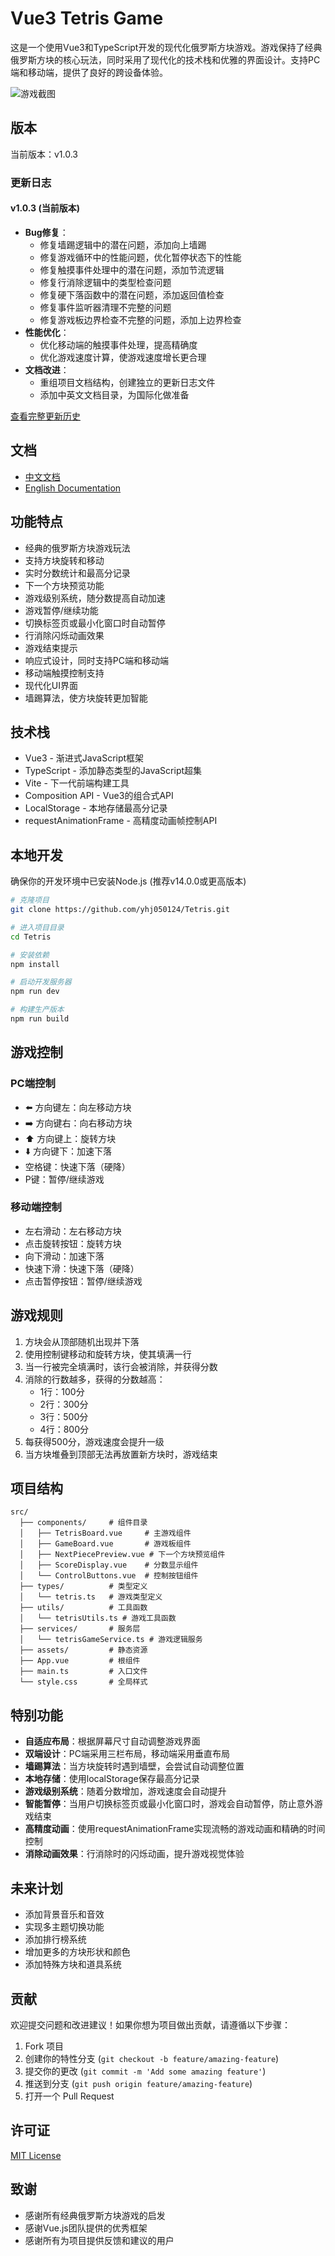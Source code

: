 # Vue3 Tetris Game

这是一个使用Vue3和TypeScript开发的现代化俄罗斯方块游戏。游戏保持了经典俄罗斯方块的核心玩法，同时采用了现代化的技术栈和优雅的界面设计。支持PC端和移动端，提供了良好的跨设备体验。

![游戏截图](./public/screenshot.png)

## 版本

当前版本：v1.0.3

### 更新日志

#### v1.0.3 (当前版本)
- **Bug修复**：
  - 修复墙踢逻辑中的潜在问题，添加向上墙踢
  - 修复游戏循环中的性能问题，优化暂停状态下的性能
  - 修复触摸事件处理中的潜在问题，添加节流逻辑
  - 修复行消除逻辑中的类型检查问题
  - 修复硬下落函数中的潜在问题，添加返回值检查
  - 修复事件监听器清理不完整的问题
  - 修复游戏板边界检查不完整的问题，添加上边界检查
- **性能优化**：
  - 优化移动端的触摸事件处理，提高精确度
  - 优化游戏速度计算，使游戏速度增长更合理
- **文档改进**：
  - 重组项目文档结构，创建独立的更新日志文件
  - 添加中英文文档目录，为国际化做准备

[查看完整更新历史](./docs/zh-CN/CHANGELOG.md)

## 文档

- [中文文档](./docs/zh-CN/README.md)
- [English Documentation](./docs/en-US/README.md)

## 功能特点

- 经典的俄罗斯方块游戏玩法
- 支持方块旋转和移动
- 实时分数统计和最高分记录
- 下一个方块预览功能
- 游戏级别系统，随分数提高自动加速
- 游戏暂停/继续功能
- 切换标签页或最小化窗口时自动暂停
- 行消除闪烁动画效果
- 游戏结束提示
- 响应式设计，同时支持PC端和移动端
- 移动端触摸控制支持
- 现代化UI界面
- 墙踢算法，使方块旋转更加智能

## 技术栈

- Vue3 - 渐进式JavaScript框架
- TypeScript - 添加静态类型的JavaScript超集
- Vite - 下一代前端构建工具
- Composition API - Vue3的组合式API
- LocalStorage - 本地存储最高分记录
- requestAnimationFrame - 高精度动画帧控制API

## 本地开发

确保你的开发环境中已安装Node.js (推荐v14.0.0或更高版本)

```bash
# 克隆项目
git clone https://github.com/yhj050124/Tetris.git

# 进入项目目录
cd Tetris

# 安装依赖
npm install

# 启动开发服务器
npm run dev

# 构建生产版本
npm run build
```

## 游戏控制

### PC端控制
- ⬅️ 方向键左：向左移动方块
- ➡️ 方向键右：向右移动方块
- ⬆️ 方向键上：旋转方块
- ⬇️ 方向键下：加速下落
- 空格键：快速下落（硬降）
- P键：暂停/继续游戏

### 移动端控制
- 左右滑动：左右移动方块
- 点击旋转按钮：旋转方块
- 向下滑动：加速下落
- 快速下滑：快速下落（硬降）
- 点击暂停按钮：暂停/继续游戏

## 游戏规则

1. 方块会从顶部随机出现并下落
2. 使用控制键移动和旋转方块，使其填满一行
3. 当一行被完全填满时，该行会被消除，并获得分数
4. 消除的行数越多，获得的分数越高：
   - 1行：100分
   - 2行：300分
   - 3行：500分
   - 4行：800分
5. 每获得500分，游戏速度会提升一级
6. 当方块堆叠到顶部无法再放置新方块时，游戏结束

## 项目结构

```
src/
  ├── components/     # 组件目录
  │   ├── TetrisBoard.vue     # 主游戏组件
  │   ├── GameBoard.vue       # 游戏板组件
  │   ├── NextPiecePreview.vue # 下一个方块预览组件
  │   ├── ScoreDisplay.vue    # 分数显示组件
  │   └── ControlButtons.vue  # 控制按钮组件
  ├── types/          # 类型定义
  │   └── tetris.ts   # 游戏类型定义
  ├── utils/          # 工具函数
  │   └── tetrisUtils.ts # 游戏工具函数
  ├── services/       # 服务层
  │   └── tetrisGameService.ts # 游戏逻辑服务
  ├── assets/         # 静态资源
  ├── App.vue         # 根组件
  ├── main.ts         # 入口文件
  └── style.css       # 全局样式
```

## 特别功能

- **自适应布局**：根据屏幕尺寸自动调整游戏界面
- **双端设计**：PC端采用三栏布局，移动端采用垂直布局
- **墙踢算法**：当方块旋转时遇到墙壁，会尝试自动调整位置
- **本地存储**：使用localStorage保存最高分记录
- **游戏级别系统**：随着分数增加，游戏速度会自动提升
- **智能暂停**：当用户切换标签页或最小化窗口时，游戏会自动暂停，防止意外游戏结束
- **高精度动画**：使用requestAnimationFrame实现流畅的游戏动画和精确的时间控制
- **消除动画效果**：行消除时的闪烁动画，提升游戏视觉体验

## 未来计划

- 添加背景音乐和音效
- 实现多主题切换功能
- 添加排行榜系统
- 增加更多的方块形状和颜色
- 添加特殊方块和道具系统

## 贡献

欢迎提交问题和改进建议！如果你想为项目做出贡献，请遵循以下步骤：

1. Fork 项目
2. 创建你的特性分支 (`git checkout -b feature/amazing-feature`)
3. 提交你的更改 (`git commit -m 'Add some amazing feature'`)
4. 推送到分支 (`git push origin feature/amazing-feature`)
5. 打开一个 Pull Request

## 许可证

[MIT License](LICENSE)

## 致谢

- 感谢所有经典俄罗斯方块游戏的启发
- 感谢Vue.js团队提供的优秀框架
- 感谢所有为项目提供反馈和建议的用户
